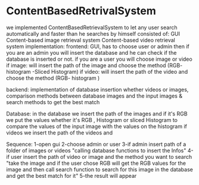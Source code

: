# ContentBasedRetrivalSystem
we implemented ContentBasedRetrievalSystem to let any user search automatically and faster than he searches by himself 
consisted of:
GUI 
Content-based image retrieval system
Content-based video retrieval system
implementation:
frontend: GUI, has to choose user or admin then if you are an admin you will insert the database and he can check if the database is inserted or not.
 if you are a user you will choose image or video
if image:
will insert the path of the image and choose the method (RGB- histogram -Sliced Histogram)
if video:
will insert the path of the video and choose the method (RGB- histogram )

backend: implementation of database insertion whether videos or images, comparison methods between database images and the input images & search methods to get the best match 

Database: in the database we insert the path of the images and if it's RGB we put the values whether it's RGB , Histogram or sliced Histogram to compare the values of the input image with the values on the histogram 
if videos we insert the path of the videos and 

Sequence:
1-open gui
2-choose admin or user
3-if admin insert path of a folder of images or videos "calling database functions to insert the Infos"
 4-if user insert the path of video or image and the method you want to search 
"take the image and if the user chose RGB will get the RGB values for the image and then call search function to search for this image in the database and get the best match for it"
5-the result will appear 
